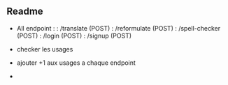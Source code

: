 ## Readme

- All endpoint : 
: /translate (POST)
: /reformulate (POST)
: /spell-checker (POST)
: /login (POST)
: /signup (POST)

- checker les usages
- ajouter +1 aux usages a chaque endpoint
- 
